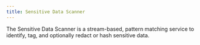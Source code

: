 ```yaml
---
title: Sensitive Data Scanner
---
```

The Sensitive Data Scanner is a stream-based, pattern matching service to identify, tag, and optionally redact or hash sensitive data. 